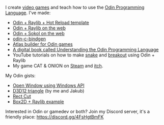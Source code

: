 I create [video games](https://store.steampowered.com/app/2781210/CAT__ONION/) and teach how to use the [Odin Programming Language](https://github.com/odin-lang/Odin). I've made:

- [Odin + Raylib + Hot Reload template](https://github.com/karl-zylinski/odin-raylib-hot-reload-game-template)
- [Odin + Raylib on the web](https://github.com/karl-zylinski/odin-raylib-web)
- [Odin + Sokol on the web](https://github.com/karl-zylinski/odin-sokol-web)
- [odin-c-bindgen](https://github.com/karl-zylinski/odin-c-bindgen)
- [Atlas builder for Odin games](https://github.com/karl-zylinski/atlas-builder)
- [A digital book called Understanding the Odin Programming Language](https://odinbook.com/)
- YouTube tutorials on how to make [snake](https://github.com/karl-zylinski/snake-tutorial-code) and [breakout](https://github.com/karl-zylinski/breakout) using Odin + Raylib
- My game CAT & ONION on [Steam](https://store.steampowered.com/app/2781210/CAT__ONION/) and [itch](https://zylinski.itch.io/cat-and-onion).

My Odin gists:
- [Open Window using Windows API](https://gist.github.com/karl-zylinski/f8761856593776014c9de3368437e790)
- [D3D12 triangle](https://gist.github.com/karl-zylinski/e1d1d0925ac5db0f12e4837435c5bbfb) (by me and Jakub)
- [Rect Cut](https://gist.github.com/karl-zylinski/ffccda0babb7e05b0657bf0acd3f1a99)
- [Box2D + Raylib example](https://gist.github.com/karl-zylinski/5ef25b68281b899acb1dd7774f035177)

Interested in Odin or gamedev or both? Join my Discord server, it's a friendly place: https://discord.gg/4FsHgtBmFK
